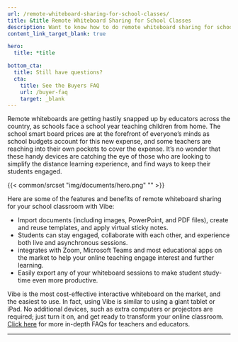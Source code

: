 ```yaml
---
url: /remote-whiteboard-sharing-for-school-classes/
title: &title Remote Whiteboard Sharing for School Classes
description: Want to know how to do remote whiteboard sharing for school? Check out our guide to the basics
content_link_target_blank: true

hero:
  title: *title

bottom_cta:
  title: Still have questions?
  cta:
    title: See the Buyers FAQ
    url: /buyer-faq
    target: _blank
---
```


Remote whiteboards are getting hastily snapped up by educators across the country, as schools face a school year teaching children from home. The school smart board prices are at the forefront of everyone’s minds as school budgets account for this new expense, and some teachers are reaching into their own pockets to cover the expense. It’s no wonder that these handy devices are catching the eye of those who are looking to simplify the distance learning experience, and find ways to keep their students engaged.

{{< common/srcset "img/documents/hero.png" "" >}}

Here are some of the features and benefits of remote whiteboard sharing for your school classroom with Vibe:

- Import documents (including images, PowerPoint, and PDF files), create and reuse templates, and apply virtual sticky notes.
- Students can stay engaged, collaborate with each other, and experience both live and asynchronous sessions.
- integrates with Zoom, Microsoft Teams and most educational apps on the market to help your online teaching engage interest and further learning.
- Easily export any of your whiteboard sessions to make student study-time even more productive.

Vibe is the most cost-effective interactive whiteboard on the market, and the easiest to use. In fact, using Vibe is similar to using a giant tablet or iPad. No additional devices, such as extra computers or projectors are required; just turn it on, and get ready to transform your online classroom. [Click here][1] for more in-depth FAQs for teachers and educators.

[1]: https://vibe.us/faqs-for-teachers-and-educators/

---
